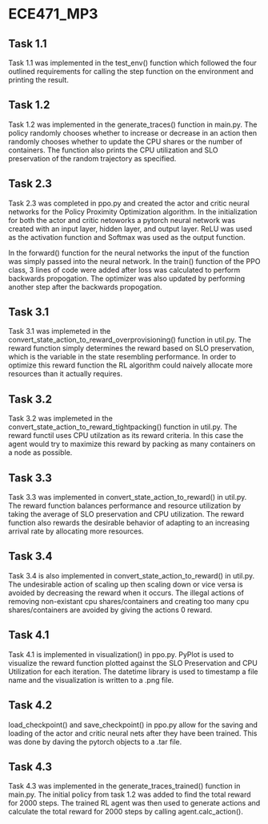 # ECE471_MP3

## Task 1.1

Task 1.1 was implemented in the test_env() function which followed the four outlined requirements for calling the step function on the environment and printing the result.

## Task 1.2

Task 1.2 was implemented in the generate_traces() function in main.py. The policy randomly chooses whether to increase or decrease in an action then randomly chooses whether to update the CPU shares or the number of containers. The function also prints the CPU utilization and SLO preservation of the random trajectory as specified.

## Task 2.3

Task 2.3 was completed in ppo.py and created the actor and critic neural networks for the Policy Proximity Optimization algorithm. In the initialization for both the actor and critic netoworks a pytorch neural network was created with an input layer, hidden layer, and output layer. ReLU was used as the activation function and Softmax was used as the output function.

In the forward() function for the neural networks the input of the function was simply passed into the neural network. In the train() function of the PPO class, 3 lines of code were added after loss was calculated to perform backwards propogation. The optimizer was also updated by performing another step after the backwards propogation.

## Task 3.1

Task 3.1 was implemeted in the convert_state_action_to_reward_overprovisioning() function in util.py. The reward function simply determines the reward based on SLO preservation, which is the variable in the state resembling performance. In order to optimize this reward function the RL algorithm could naively allocate more resources than it actually requires.

## Task 3.2

Task 3.2 was implemeted in the convert_state_action_to_reward_tightpacking() function in util.py. The reward functil uses CPU utilzation as its reward criteria. In this case the agent would try to maximize this reward by packing as many containers on a node as possible.

## Task 3.3

Task 3.3 was implemented in convert_state_action_to_reward() in util.py. The reward function balances performance and resource utilization by taking the average of SLO preservation and CPU utilization. The reward function also rewards the desirable behavior of adapting to an increasing arrival rate by allocating more resources.

## Task 3.4

Task 3.4 is also implemented in convert_state_action_to_reward() in util.py. The undesirable action of scaling up then scaling down or vice versa is avoided by decreasing the reward when it occurs. The illegal actions of removing non-existant cpu shares/containers and creating too many cpu shares/containers are avoided by giving the actions 0 reward.

## Task 4.1

Task 4.1 is implemented in visualization() in ppo.py. PyPlot is used to visualize the reward function plotted against the SLO Preservation and CPU Utilization for each iteration. The datetime library is used to timestamp a file name and the visualization is written to a .png file.

## Task 4.2

load_checkpoint() and save_checkpoint() in ppo.py allow for the saving and loading of the actor and critic neural nets after they have been trained. This was done by daving the pytorch objects to a .tar file.

## Task 4.3

Task 4.3 was implemented in the generate_traces_trained() function in main.py. The initial policy from task 1.2 was added to find the total reward for 2000 steps. The trained RL agent was then used to generate actions and calculate the total reward for 2000 steps by calling agent.calc_action().
